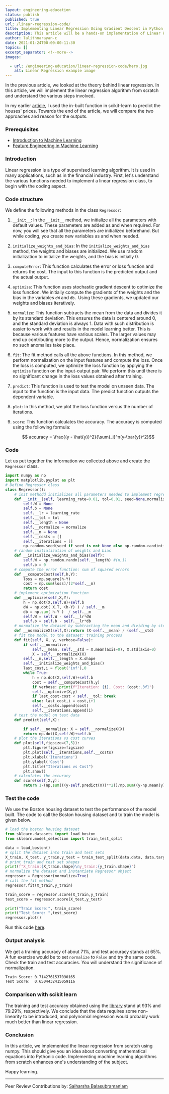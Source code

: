 ```yaml
---
layout: engineering-education
status: publish
published: true
url: /linear-regression-code/
title: Implementing Linear Regression Using Gradient Descent in Python
description: This article will be a hands-on implementation of Linear Regression using the Gradient Descent algorithm in Python. We will implement the linear regression from scratch using numpy.
author: lalithnarayan-c
date: 2021-01-24T00:00:00-11:30
topics: []
excerpt_separator: <!--more-->
images:

  - url: /engineering-education/linear-regression-code/hero.jpg
    alt: Linear Regression example image
---
```

In the previous article, we looked at the theory behind linear regression. In this article, we will implement the linear regression algorithm from scratch and understand the various steps involved. 
<!--more-->
In my earlier [article](/linear-regression-introduction/), I used the in-built function in scikit-learn to predict the houses' prices. Towards the end of the article, we will compare the two approaches and reason for the outputs.

### Prerequisites
- [Introduction to Machine Learning ](/supervised-learning-algorithms/)
- [Feature Engineering in Machine Learning](/feature-engineering-in-machine-learning/)

### Introduction
Linear regression is a type of supervised learning algorithm. It is used in many applications, such as in the financial industry. First, let's understand the various functions needed to implement a linear regression class, to begin with the coding aspect. 

### Code structure
We define the following methods in the class `Regressor`:
1. `__init__`: In the `__init__` method, we initialize all the parameters with default values. These parameters are added as and when required. For now, you will see that all the parameters are initialized beforehand. But while coding, you create new variables as and when needed.
2. `initialize_weights_and_bias`: In the `initialize_weights_and_bias` method, the weights and biases are initialized. We use random initialization to initialize the weights, and the bias is initially 0. 
3. `computeError`: This function calculates the error or loss function and returns the cost. The input to this function is the predicted output and the actual output. 
4. `optimize`: This function uses stochastic gradient descent to optimize the loss function. We initially compute the gradients of the weights and the bias in the variables `dW` and `db.` Using these gradients, we updated our weights and biases iteratively.
5. `normalize`: This function subtracts the mean from the data and divides it by its standard deviation. This ensures the data is centered around 0, and the standard deviation is always 1. Data with such distribution is easier to work with and results in the model learning better. This is because various features have various scales. The larger values may end up contributing more to the output. Hence, normalization ensures no such anomalies take place. 
6. `fit`: The fit method calls all the above functions. In this method, we perform normalization on the input features and compute the loss. Once the loss is computed, we optimize the loss function by applying the `optimize` function on the input-output pair. We perform this until there is no significant change in the loss values obtained after training.
7. `predict`: This function is used to test the model on unseen data. The input to the function is the input data. The predict function outputs the dependent variable.
8. `plot`: In this method, we plot the loss function versus the number of iterations.
9. `score`: This function calculates the accuracy. The accuracy is computed using the following formula:

    $$ accuracy = \frac{(y - \hat{y})^2}{\sum{_i}^n(y-\bar{y})^2}$$

### Code 
Let us put together the information we collected above and create the `Regressor` class. 

```py
import numpy as np
import matplotlib.pyplot as plt
# Define Regressor class
class Regressor():
    # init methodd initializes all parameters needed to implement regression
    def __init__(self, learning_rate=0.01, tol=0.01, seed=None,normalize=False):
        self.W = None
        self.b = None
        self.__lr = learning_rate
        self.__tol = tol
        self.__length = None
        self.__normalize = normalize
        self.__m = None
        self.__costs = []
        self.__iterations = []
        np.random.seed(seed if seed is not None else np.random.randint(100))
    # random initialization of weights and bias
    def __initialize_weights_and_bias(self):
        self.W = np.random.randn(self.__length) #(n,1)
        self.b = 0
    # compute the error function: sum of squared errors 
    def __computeCost(self,h,Y):
        loss = np.square(h-Y)
        cost = np.sum(loss)/(2*self.__m)
        return cost
    # implement optimization function
    def __optimize(self,X,Y):
        h = np.dot(X,self.W)+self.b
        dW = np.dot( X.T, (h-Y) ) / self.__m
        db = np.sum( h-Y )  / self.__m
        self.W = self.W - self.__lr*dW
        self.b = self.b - self.__lr*db
    # normalize the dataset by subtracting the mean and dividing by std deviation
    def __normalizeX(self,X):return (X-self.__mean) / (self.__std)
    # fit the model to the dataset: training process
    def fit(self, X, y, verbose=False):
        if self.__normalize:
            self.__mean, self.__std = X.mean(axis=0), X.std(axis=0)
            X = self.__normalizeX(X)
        self.__m,self.__length = X.shape
        self.__initialize_weights_and_bias()
        last_cost,i = float('inf'),0
        while True:
            h = np.dot(X,self.W)+self.b
            cost = self.__computeCost(h,y)
            if verbose: print(f"Iteration: {i}, Cost: {cost:.3f}")
            self.__optimize(X,y)
            if last_cost-cost < self.__tol: break
            else: last_cost,i = cost,i+1
            self.__costs.append(cost)
            self.__iterations.append(i)
    # test the model on test data
    def predict(self,X):

        if self.__normalize: X = self.__normalizeX(X)
        return np.dot(X,self.W)+self.b
    # plot the iterations vs cost curves
    def plot(self,figsize=(7,5)):
        plt.figure(figsize=figsize)
        plt.plot(self.__iterations,self.__costs)
        plt.xlabel('Iterations')
        plt.ylabel('Cost')
        plt.title("Iterations vs Cost")
        plt.show()
    # calculates the accuracy
    def score(self,X,y):
        return 1-(np.sum(((y-self.predict(X))**2))/np.sum((y-np.mean(y))**2))

```

### Test the code 
We use the Boston housing dataset to test the performance of the model built. The code to call the Boston housing dataset and to train the model is given below.

```py
# load the boston housing dataset
from sklearn.datasets import load_boston
from sklearn.model_selection import train_test_split

data = load_boston()
# split the dataset into train and test sets
X_train, X_test, y_train,y_test = train_test_split(data.data, data.target,test_size=0.1)
# print train and test set shapes
print(f"X_train:{X_train.shape}\ny_train:{y_train.shape}")
# normalize the dataset and instantiate Regressor object
regressor = Regressor(normalize=True)
# call the fit method
regressor.fit(X_train,y_train)

train_score = regressor.score(X_train,y_train)
test_score = regressor.score(X_test,y_test)

print("Train Score:", train_score)
print("Test Score: ",test_score)
regressor.plot()

```
Run this code [here](https://repl.it/@lalithNarayan/SuperiorDeficientType).


### Output analysis
We get a training accuracy of about 71%, and test accuracy stands at 65%. A fun exercise would be to set `normalize` to `False` and try the same code. Check the train and test accuracies. You will understand the significance of normalization.

```bash
Train Score: 0.7142761537090165
Test Score:  0.6504432415059116
```

### Comparison with scikit learn
The training and test accuracy obtained using the [library](/house-price-prediction/) stand at 93% and 79.29%, respectively. We conclude that the data requires some non-linearity to be introduced, and polynomial regression would probably work much better than linear regression. 

### Conclusion
In this article, we implemented the linear regression from scratch using numpy. This should give you an idea about converting mathematical equations into Pythonic code. Implementing machine learning algorithms from scratch enhances one's understanding of the subject. 

Happy learning. 

---
Peer Review Contributions by: [Saiharsha Balasubramaniam](/engineering-education/authors/saiharsha-balasubramaniam/)